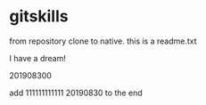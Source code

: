 # gitskills
from repository clone to native.
this is a readme.txt


I have a dream!

201908300


add 111111111111
20190830
to the end 

